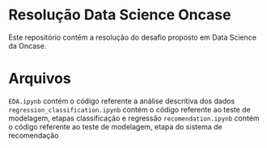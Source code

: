 # Resolução Data Science Oncase

Este repositório contém a resolução do desafio proposto em Data Science da Oncase.

# Arquivos

`EDA.ipynb` contém o código referente a análise descritiva dos dados
`regression_classification.ipynb` contém o código referente ao teste de modelagem, etapas classificação e regressão
`recomendation.ipynb` contém o código referente ao teste de modelagem, etapa do sistema de recomendação


